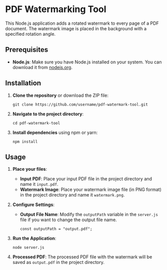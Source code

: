 # PDF Watermarking Tool

This Node.js application adds a rotated watermark to every page of a PDF document. The watermark image is placed in the background with a specified rotation angle.

## Prerequisites

- **Node.js**: Make sure you have Node.js installed on your system. You can download it from [nodejs.org](https://nodejs.org/).

## Installation

1. **Clone the repository** or download the ZIP file:

    ```
    git clone https://github.com/username/pdf-watermark-tool.git
    ```

2. **Navigate to the project directory**:

    ```
    cd pdf-watermark-tool
    ```

3. **Install dependencies** using npm or yarn:

    ```
    npm install
    ```

## Usage

1. **Place your files**:
   - **Input PDF**: Place your input PDF file in the project directory and name it `input.pdf`.
   - **Watermark Image**: Place your watermark image file (in PNG format) in the project directory and name it `watermark.png`.

2. **Configure Settings**:

   - **Output File Name**: Modify the `outputPath` variable in the `server.js` file if you want to change the output file name.

        ```
        const outputPath = "output.pdf";
        ```

3. **Run the Application**:

    ```
    node server.js
    ```

4. **Processed PDF**: The processed PDF file with the watermark will be saved as `output.pdf` in the project directory.
